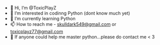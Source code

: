 - 👋 Hi, I’m @ToxicPlayZ
- 👀 I’m interested in codinng Python (dont know much yet)
- 🌱 I’m currently learning Python
- 📫 How to reach me - skulldark549@gmail.com or toxicplayz77@gmail.com
- 💝 If anyone could help me master python...please do contact me < 3

<!---
ToxicPlayZ/ToxicPlayZ is a ✨ special ✨ repository because its `README.md` (this file) appears on your GitHub profile.
You can click the Preview link to take a look at your changes.
--->
